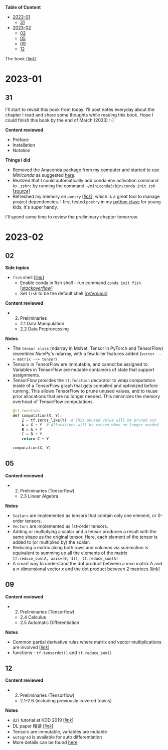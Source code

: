 **Table of Content**
- [2023-01](#2023-01)
  - [31](#31)
- [2023-02](#2023-02)
  - [02](#02)
  - [05](#05)
  - [09](#09)
  - [12](#12)


The book [[*link*](https://d2l.ai/chapter_preface/index.html)]

# 2023-01
## 31
I'll start to revisit this book from today. I'll post notes everyday about the chapter I read and share some thoughts while reading this book. Hope I could finish this book by the end of March (2023) :-) 

**Content reviewed**
- Preface
- Installation
- Notation 

**Things I did**

- Removed the Anaconda package from my computer and started to use *Miniconda* as suggested [here](https://d2l.ai/chapter_installation/index.html#installing-miniconda). 
- Realized that I could automatically add conda env activation command to `.zshrc` by running the command `~/miniconda3/bin/conda init zsh` [[*source*](https://stackoverflow.com/questions/40370467/anaconda-not-found-in-zsh)]
- Refreshed my memory on `poetry` [[*link*](https://python-poetry.org/docs/basic-usage/#using-your-virtual-environment)], which is a great tool to manage project dependencies. I first tested `poetry` in my [python class](https://github.com/xiangshiyin/python-for-kids) for young kids, it's super handy.

I'll spend some time to review the preliminary chapter tomorrow.


# 2023-02
## 02

**Side topics**
- `fish` shell [[*link*](https://fishshell.com/)]
  - Enable conda in fish shell - run command `conda init fish` [[*stackoverflow*](https://stackoverflow.com/questions/34280113/add-conda-to-path-in-fish)]
  - Set `fish` to be the default shell [[*reference*](https://fishshell.com/docs/current/index.html#default-shell)]

**Content reviewed**
- 2. Preliminaries
  - 2.1 Data Manipulation
  - 2.2 Data Preprocessing

**Notes**
* The `tensor class` (ndarray in MxNet, Tensor in PyTorch and TensorFlow) resembles NumPy's ndarray, with a few killer features added (`vector --> matrix --> tensor`)
* Tensors in TensorFlow are immutable, and cannot be assigned to. Variables in TensorFlow are mutable containers of state that support assignments.
* TensorFlow provides the `tf.function` decorator to wrap computation inside of a TensorFlow graph that gets compiled and optimized before running. This allows TensorFlow to prune unused values, and to reuse prior allocations that are no longer needed. This minimizes the memory overhead of TensorFlow computations.
  ```python
  @tf.function
  def computation(X, Y):
      Z = tf.zeros_like(Y)  # This unused value will be pruned out
      A = X + Y  # Allocations will be reused when no longer needed
      B = A + Y
      C = B + Y
      return C + Y

  computation(X, Y)
  ```

## 05

**Content reviewed**
- 2. Preliminaries (Tensorflow)
  - 2.3 Linear Algebra

**Notes**
* `Scalars` are implemented as tensors that contain only one element, or 0-order tensors.
* `Vectors` are implemented as 1st-order tensors.
* Adding or multiplying a scalar and a tensor produces a result with the same shape as the original tensor. Here, each element of the tensor is added to (or multiplied by) the scalar.
* Reducing a matrix along both rows and columns via summation is equivalent to summing up all the elements of the matrix `tf.reduce_sum(A, axis=[0, 1]), tf.reduce_sum(A)`
* A smart way to understand the dot product between a $mxn$ matrix A and a $n$-dimensional vector $x$ and the dot product between 2 matrices [[*link*](https://d2l.ai/chapter_preliminaries/linear-algebra.html#matrix-vector-products)]

## 09
**Content reviewed**
- 2. Preliminaries (Tensorflow)
  - 2.4 Calculus
  - 2.5 Automatic Differentiation

**Notes**
* Common partial derivative rules where matrix and vector multiplications are involved [[*link*](https://d2l.ai/chapter_preliminaries/calculus.html#partial-derivatives-and-gradients)]
* functions - `tf.tensordot()` and `tf.reduce_sum()`


## 12

**Content reviewed**
- 2. Preliminaries (Tensorflow)
  - 2.1-2.6 (including previously covered topics)

**Notes**
- `d2l` tutorial at KDD 2019 [[*link*](https://github.com/astonzhang/KDD19-tutorial)]
- DL paper 精读 [[*link*](https://github.com/mli/paper-reading)]
- Tensors are immutable, variables are mutable
- `autograd` is available for auto differentiation
- More details can be found [here](./notebooks/02_preliminaries_review.ipynb)





